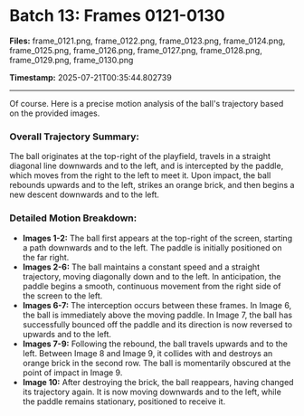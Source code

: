 # Batch 13: Frames 0121-0130

**Files:** frame_0121.png, frame_0122.png, frame_0123.png, frame_0124.png, frame_0125.png, frame_0126.png, frame_0127.png, frame_0128.png, frame_0129.png, frame_0130.png

**Timestamp:** 2025-07-21T00:35:44.802739

---

Of course. Here is a precise motion analysis of the ball's trajectory based on the provided images.

### Overall Trajectory Summary:
The ball originates at the top-right of the playfield, travels in a straight diagonal line downwards and to the left, and is intercepted by the paddle, which moves from the right to the left to meet it. Upon impact, the ball rebounds upwards and to the left, strikes an orange brick, and then begins a new descent downwards and to the left.

### Detailed Motion Breakdown:
*   **Images 1-2:** The ball first appears at the top-right of the screen, starting a path downwards and to the left. The paddle is initially positioned on the far right.
*   **Images 2-6:** The ball maintains a constant speed and a straight trajectory, moving diagonally down and to the left. In anticipation, the paddle begins a smooth, continuous movement from the right side of the screen to the left.
*   **Images 6-7:** The interception occurs between these frames. In Image 6, the ball is immediately above the moving paddle. In Image 7, the ball has successfully bounced off the paddle and its direction is now reversed to upwards and to the left.
*   **Images 7-9:** Following the rebound, the ball travels upwards and to the left. Between Image 8 and Image 9, it collides with and destroys an orange brick in the second row. The ball is momentarily obscured at the point of impact in Image 9.
*   **Image 10:** After destroying the brick, the ball reappears, having changed its trajectory again. It is now moving downwards and to the left, while the paddle remains stationary, positioned to receive it.
